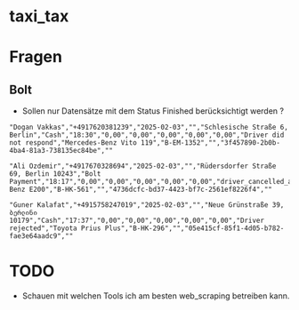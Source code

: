 # taxi_tax

# Fragen

## Bolt

- Sollen nur Datensätze mit dem Status Finished berücksichtigt werden ?

```
"Dogan Vakkas","+4917620381239","2025-02-03","","Schlesische Straße 6, Berlin","Cash","18:30","0,00","0,00","0,00","0,00","0,00","Driver did not respond","Mercedes-Benz Vito 119","B-EM-1352","","3f457890-2b0b-4ba4-81a3-738135ec84be",""

"Ali Ozdemir","+4917670328694","2025-02-03","","Rüdersdorfer Straße 69, Berlin 10243","Bolt Payment","18:17","0,00","0,00","0,00","0,00","0,00","driver_cancelled_after_accept","Mercedes-Benz E200","B-HK-561","","4736dcfc-bd37-4423-bf7c-2561ef8226f4",""

"Guner Kalafat","+4915758247019","2025-02-03","","Neue Grünstraße 39, ბერლინი 10179","Cash","17:37","0,00","0,00","0,00","0,00","0,00","Driver rejected","Toyota Prius Plus","B-HK-296","","05e415cf-85f1-4d05-b782-fae3e64aadc9",""
```

# TODO

- Schauen mit welchen Tools ich am besten web_scraping betreiben kann.
